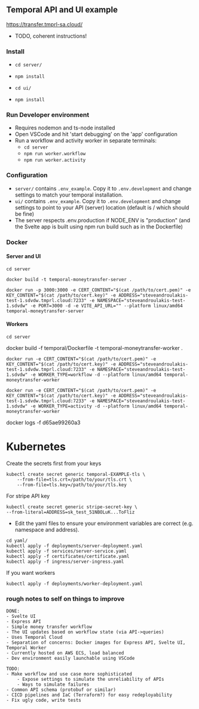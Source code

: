 ## Temporal API and UI example
https://transfer.tmprl-sa.cloud/

- TODO, coherent instructions!

### Install
- `cd server/`
- `npm install`

- `cd ui/`
- `npm install`

### Run Developer environment
- Requires nodemon and ts-node installed
- Open VSCode and hit 'start debugging' on the 'app' configuration
- Run a workflow and activity worker in separate terminals:
  - `cd server`
  - `npm run worker.workflow`
  - `npm run worker.activity`

### Configuration
- `server/` contains `.env_example`. Copy it to `.env.development` and change settings to match your temporal installation.
- `ui/` contains `.env_example`. Copy it to `.env.development` and change settings to point to your API (server) location (default is / which should be fine)
- The server respects .env.production if NODE_ENV is "production" (and the Svelte app is built using npm run build such as in the Dockerfile)

### Docker


#### Server and UI

`cd server`

`docker build -t temporal-moneytransfer-server .`


`docker run -p 3000:3000 -e CERT_CONTENT="$(cat /path/to/cert.pem)" -e KEY_CONTENT="$(cat /path/to/cert.key)" -e ADDRESS="steveandroulakis-test-1.sdvdw.tmprl.cloud:7233" -e NAMESPACE="steveandroulakis-test-1.sdvdw" -e PORT=3000 -d -e VITE_API_URL="" --platform linux/amd64 temporal-moneytransfer-server`

#### Workers

`cd server`

docker build -f temporal/Dockerfile -t temporal-moneytransfer-worker .

`docker run -e CERT_CONTENT="$(cat /path/to/cert.pem)" -e KEY_CONTENT="$(cat /path/to/cert.key)" -e ADDRESS="steveandroulakis-test-1.sdvdw.tmprl.cloud:7233" -e NAMESPACE="steveandroulakis-test-1.sdvdw" -e WORKER_TYPE=workflow -d --platform linux/amd64 temporal-moneytransfer-worker`

`docker run -e CERT_CONTENT="$(cat /path/to/cert.pem)" -e KEY_CONTENT="$(cat /path/to/cert.key)" -e ADDRESS="steveandroulakis-test-1.sdvdw.tmprl.cloud:7233" -e NAMESPACE="steveandroulakis-test-1.sdvdw" -e WORKER_TYPE=activity -d --platform linux/amd64 temporal-moneytransfer-worker`


docker logs -f d65ae99260a3


# Kubernetes

Create the secrets first from your keys
```
kubectl create secret generic temporal-EXAMPLE-tls \
    --from-file=tls.crt=/path/to/your/tls.crt \
    --from-file=tls.key=/path/to/your/tls.key
```

For stripe API key

```
kubectl create secret generic stripe-secret-key \
--from-literal=ADDRESS=sk_test_51NBOLuK...ToFliz
```

- Edit the yaml files to ensure your environment variables are correct (e.g. namespace and address).

```
cd yaml/
kubectl apply -f deployments/server-deployment.yaml
kubectl apply -f services/server-service.yaml
kubectl apply -f certificates/certificate.yaml
kubectl apply -f ingress/server-ingress.yaml
```

If you want workers
```
kubectl apply -f deployments/worker-deployment.yaml
```



### rough notes to self on things to improve

```
DONE:
- Svelte UI
- Express API
- Simple money transfer workflow
- The UI updates based on workflow state (via API->queries)
- Uses Temporal Cloud
- Separation of concerns: Docker images for Express API, Svelte UI, Temporal Worker
- Currently hosted on AWS ECS, load balanced
- Dev environment easily launchable using VSCode

TODO:
- Make workflow and use case more sophisticated
	- Expose settings to simulate the unreliability of APIs
	- Ways to simulate failures
- Common API schema (protobuf or similar)
- CICD pipelines and IaC (Terraform?) for easy redeployability
- Fix ugly code, write tests
```
